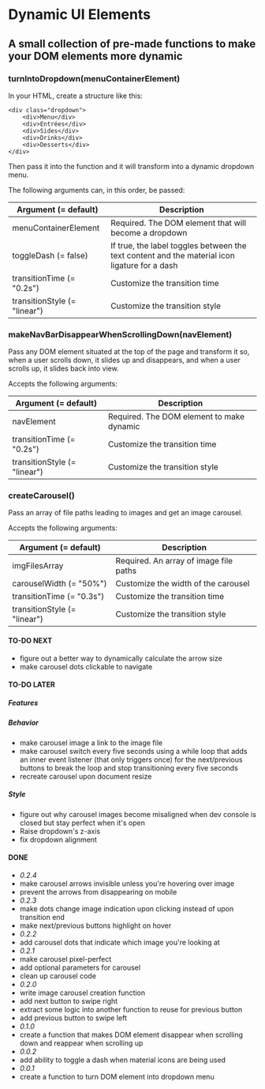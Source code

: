 # Dynamic UI Elements

## A small collection of pre-made functions to make your DOM elements more dynamic

### turnIntoDropdown(menuContainerElement)

In your HTML, create a structure like this:

```
<div class="dropdown">
    <div>Menu</div>
    <div>Entrées</div>
    <div>Sides</div>
    <div>Drinks</div>
    <div>Desserts</div>
</div>
```

Then pass it into the function and it will transform into a dynamic dropdown menu.

The following arguments can, in this order, be passed:

| Argument (= default)         | Description                                                                                   |
| ---------------------------- | --------------------------------------------------------------------------------------------- |
| menuContainerElement         | Required. The DOM element that will become a dropdown                                         |
| toggleDash (= false)         | If true, the label toggles between the text content and the material icon ligature for a dash |
| transitionTime (= "0.2s")    | Customize the transition time                                                                 |
| transitionStyle (= "linear") | Customize the transition style                                                                |

### makeNavBarDisappearWhenScrollingDown(navElement)

Pass any DOM element situated at the top of the page and transform it so, when a user scrolls down, it slides up and disappears, and when a user scrolls up, it slides back into view.

Accepts the following arguments:

| Argument (= default)         | Description                               |
| ---------------------------- | ----------------------------------------- |
| navElement                   | Required. The DOM element to make dynamic |
| transitionTime (= "0.2s")    | Customize the transition time             |
| transitionStyle (= "linear") | Customize the transition style            |

### createCarousel()

Pass an array of file paths leading to images and get an image carousel.

Accepts the following arguments:

| Argument (= default)         | Description                            |
| ---------------------------- | -------------------------------------- |
| imgFilesArray                | Required. An array of image file paths |
| carouselWidth (= "50%")      | Customize the width of the carousel    |
| transitionTime (= "0.3s")    | Customize the transition time          |
| transitionStyle (= "linear") | Customize the transition style         |

#### TO-DO NEXT

-   figure out a better way to dynamically calculate the arrow size
-   make carousel dots clickable to navigate

#### TO-DO LATER

##### Features

##### Behavior

-   make carousel image a link to the image file
-   make carousel switch every five seconds using a while loop that adds an inner event listener (that only triggers once) for the next/previous buttons to break the loop and stop transitioning every five seconds
-   recreate carousel upon document resize

##### Style

-   figure out why carousel images become misaligned when dev console is closed but stay perfect when it's open
-   Raise dropdown's z-axis
-   fix dropdown alignment

#### DONE

-   _0.2.4_
-   make carousel arrows invisible unless you're hovering over image
-   prevent the arrows from disappearing on mobile
-   _0.2.3_
-   make dots change image indication upon clicking instead of upon transition end
-   make next/previous buttons highlight on hover
-   _0.2.2_
-   add carousel dots that indicate which image you're looking at
-   _0.2.1_
-   make carousel pixel-perfect
-   add optional parameters for carousel
-   clean up carousel code
-   _0.2.0_
-   write image carousel creation function
-   add next button to swipe right
-   extract some logic into another function to reuse for previous button
-   add previous button to swipe left
-   _0.1.0_
-   create a function that makes DOM element disappear when scrolling down and reappear when scrolling up
-   _0.0.2_
-   add ability to toggle a dash when material icons are being used
-   _0.0.1_
-   create a function to turn DOM element into dropdown menu
